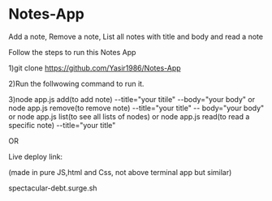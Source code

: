 # Notes-App
Add a note, Remove a note, List all notes with title and body and read a note

Follow the steps to run this Notes App

1)git clone https://github.com/Yasir1986/Notes-App

2)Run the follwowing command to run it.

3)node app.js add(to add note) --title="your titile" --body="your body" or node app.js remove(to remove note) --title="your title" -- body="your body" 
  or node app.js list(to see all lists of nodes) or node app.js read(to read a specific note) --title="your title" 
  
  OR
  
  Live deploy link:
  
  (made in pure JS,html and Css, not above terminal app but similar)
  
  spectacular-debt.surge.sh



